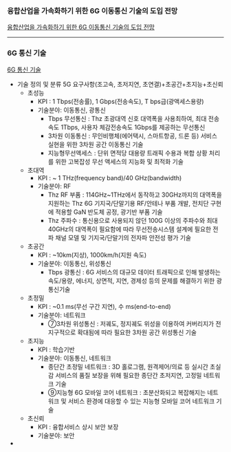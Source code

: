 ### 융합산업을 가속화하기 위한 6G 이동통신 기술의 도입 전망

[융합산업을 가속화하기 위한 6G 이동통신 기술의 도입 전망](https://github.com/Yunjong-Lee/TechTrends/files/7922284/file1882511454497369655-202001.pdf)

---

### 6G 통신 기술  
[6G 통신 기술](https://kistep.re.kr/board.es?mid=a10306040000&bid=0031&list_no=42634&act=view)  
- 기술 정의 및 분류
  5G 요구사항(조고속, 초저지연, 초연결)+초공간+초지능+초신뢰
  - 초성능  
    + KPI : 1 Tbps(전송률), 1 Gbps(전송속도), T bps급(광액세스용량)  
    + 기술분야: 이동통신, 광통신  
      - Tbps 무선통신 : Thz 초광대역 신호 대역폭을 사용최하여, 최대 전송속도 1Tbps, 사용자 체감전송속도 1Gbps를 제공하는 무선통신  
      - 3차원 이동통신 : 무인비행체(에어택시, 스마트항공, 드론 등) 서비스 실현을 위한 3차원 공간 이동통신 기술  
      - 지능형무선액세스 : 단위 면적당 대용량 트래픽 수용과 복합 상황 처리를 위한 고복잡성 무선 액세스의 지능화 및 최적화 기술  
  - 초대역
    + KPI : ~ 1 THz(frequency band)/40 GHz(bandwidth)  
    + 기술분야: RF  
      - Thz RF 부품 : 114GHz~1THz에서 동작하고 30GHz까지의 대역폭을 지원하는 Thz 6G 기지국/단말기용 RF/안테나 부품 개발, 전치단 구현에 적용할 GaN 반도체 공정, 광기반 부품 기술  
      - Thz 주파수 : 통신용으로 사용되지 않던 100G 이상의 주파수와 최대 40GHz의 대역폭이 필요함에 따라 무선전송시스템 설계에 필요한 전파 채널 모델 및 기지국/단말기의 전자파 안전성 평가 기술  
  - 초공간
    + KPI : ~10km(지상), 1000km/h(지원 속도)
    + 기술분야: 이동통신, 위성통신
      - Tbps 광통신 : 6G 서비스의 대규모 데이터 트래픽으로 인해 발생하는 속도/용량, 에너지, 상면적, 지연, 경제성 등의 문제를 해결하기 위한 광통신기술
  - 초정밀
    + KPI : ~0.1 ms(무선 구간 지연), 수 ms(end-to-end)
    + 기술분야: 네트워크
      - ⑦3차원 위성통신 : 저궤도, 정지궤도 위성을 이용하여 커버리지가 전 지구적으로 확대됨에 따라 필요한 3차원 공간 위성통신 기술
  - 초지능
    + KPI : 학습기반 
    + 기술분야: 이동통신, 네트워크
      - 종단간 초정밀 네트워크 : 3D 홀로그램, 원격제어/의료 등 실시간 초실감 서비스의 품질 보장을 위해 필요한 종단간 초저지연, 고정밀 네트워크 기술
      - ⑨지능형 6G 모바일 코어 네트워크 : 초분산화되고 복잡해지는 네트워크 및 서비스 환경에 대응할 수 있는 지능형 모바일 코어 네트워크 기술
  - 초신뢰
    + KPI : 융합서비스 상시 보안 보장
    + 기술분야: 보안
- 
